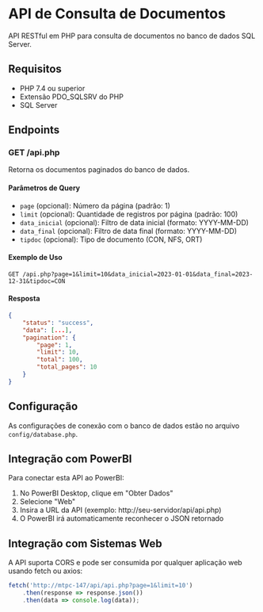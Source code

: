 # API de Consulta de Documentos

API RESTful em PHP para consulta de documentos no banco de dados SQL Server.

## Requisitos

- PHP 7.4 ou superior
- Extensão PDO_SQLSRV do PHP
- SQL Server

## Endpoints

### GET /api.php

Retorna os documentos paginados do banco de dados.

#### Parâmetros de Query

- `page` (opcional): Número da página (padrão: 1)
- `limit` (opcional): Quantidade de registros por página (padrão: 100)
- `data_inicial` (opcional): Filtro de data inicial (formato: YYYY-MM-DD)
- `data_final` (opcional): Filtro de data final (formato: YYYY-MM-DD)
- `tipdoc` (opcional): Tipo de documento (CON, NFS, ORT)

#### Exemplo de Uso

```
GET /api.php?page=1&limit=10&data_inicial=2023-01-01&data_final=2023-12-31&tipdoc=CON
```

#### Resposta

```json
{
    "status": "success",
    "data": [...],
    "pagination": {
        "page": 1,
        "limit": 10,
        "total": 100,
        "total_pages": 10
    }
}
```

## Configuração

As configurações de conexão com o banco de dados estão no arquivo `config/database.php`.

## Integração com PowerBI

Para conectar esta API ao PowerBI:

1. No PowerBI Desktop, clique em "Obter Dados"
2. Selecione "Web"
3. Insira a URL da API (exemplo: http://seu-servidor/api/api.php)
4. O PowerBI irá automaticamente reconhecer o JSON retornado

## Integração com Sistemas Web

A API suporta CORS e pode ser consumida por qualquer aplicação web usando fetch ou axios:

```javascript
fetch('http://mtpc-147/api/api.php?page=1&limit=10')
    .then(response => response.json())
    .then(data => console.log(data));
```
